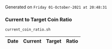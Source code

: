Generated on `Friday 01-October-2021 at 20:48:31`

### Current to Target Coin Ratio
`current_coin_ratio.sh`

Date|Current|Target|Ratio
---|---|---|---
